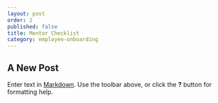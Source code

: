 ```yaml
---
layout: post
order: 2
published: false
title: Mentor Checklist
category: employee-onboarding
---
```

## A New Post

Enter text in [Markdown](http://daringfireball.net/projects/markdown/). Use the toolbar above, or click the **?** button for formatting help.
